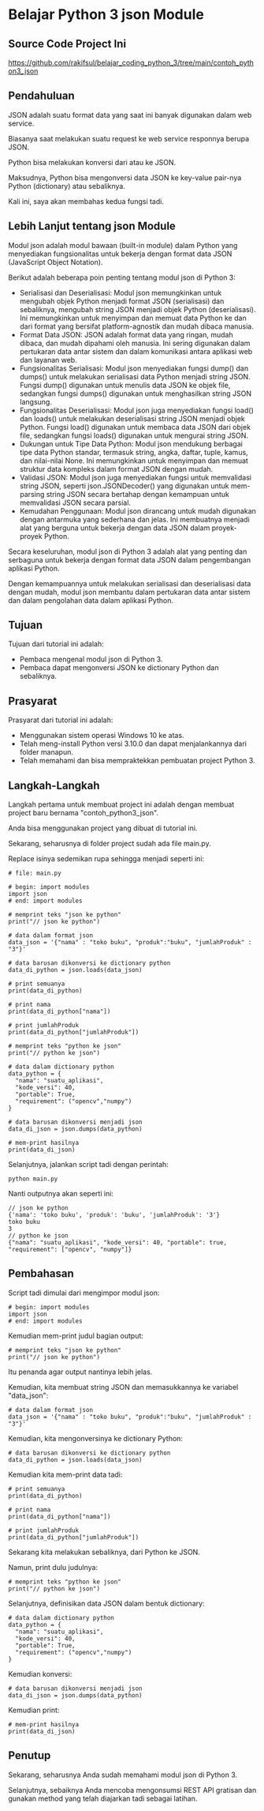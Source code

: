 # Belajar Python 3 json Module

## Source Code Project Ini

https://github.com/rakifsul/belajar_coding_python_3/tree/main/contoh_python3_json

## Pendahuluan

JSON adalah suatu format data yang saat ini banyak digunakan dalam web service.

Biasanya saat melakukan suatu request ke web service responnya berupa JSON.

Python bisa melakukan konversi dari atau ke JSON.

Maksudnya, Python bisa mengonversi data JSON ke key-value pair-nya Python (dictionary) atau sebaliknya.

Kali ini, saya akan membahas kedua fungsi tadi.

## Lebih Lanjut tentang json Module

Modul json adalah modul bawaan (built-in module) dalam Python yang menyediakan fungsionalitas untuk bekerja dengan format data JSON (JavaScript Object Notation).

Berikut adalah beberapa poin penting tentang modul json di Python 3:

-   Serialisasi dan Deserialisasi: Modul json memungkinkan untuk mengubah objek Python menjadi format JSON (serialisasi) dan sebaliknya, mengubah string JSON menjadi objek Python (deserialisasi). Ini memungkinkan untuk menyimpan dan memuat data Python ke dan dari format yang bersifat platform-agnostik dan mudah dibaca manusia.
-   Format Data JSON: JSON adalah format data yang ringan, mudah dibaca, dan mudah dipahami oleh manusia. Ini sering digunakan dalam pertukaran data antar sistem dan dalam komunikasi antara aplikasi web dan layanan web.
-   Fungsionalitas Serialisasi: Modul json menyediakan fungsi dump() dan dumps() untuk melakukan serialisasi data Python menjadi string JSON. Fungsi dump() digunakan untuk menulis data JSON ke objek file, sedangkan fungsi dumps() digunakan untuk menghasilkan string JSON langsung.
-   Fungsionalitas Deserialisasi: Modul json juga menyediakan fungsi load() dan loads() untuk melakukan deserialisasi string JSON menjadi objek Python. Fungsi load() digunakan untuk membaca data JSON dari objek file, sedangkan fungsi loads() digunakan untuk mengurai string JSON.
-   Dukungan untuk Tipe Data Python: Modul json mendukung berbagai tipe data Python standar, termasuk string, angka, daftar, tuple, kamus, dan nilai-nilai None. Ini memungkinkan untuk menyimpan dan memuat struktur data kompleks dalam format JSON dengan mudah.
-   Validasi JSON: Modul json juga menyediakan fungsi untuk memvalidasi string JSON, seperti json.JSONDecoder() yang digunakan untuk mem-parsing string JSON secara bertahap dengan kemampuan untuk memvalidasi JSON secara parsial.
-   Kemudahan Penggunaan: Modul json dirancang untuk mudah digunakan dengan antarmuka yang sederhana dan jelas. Ini membuatnya menjadi alat yang berguna untuk bekerja dengan data JSON dalam proyek-proyek Python.

Secara keseluruhan, modul json di Python 3 adalah alat yang penting dan serbaguna untuk bekerja dengan format data JSON dalam pengembangan aplikasi Python.

Dengan kemampuannya untuk melakukan serialisasi dan deserialisasi data dengan mudah, modul json membantu dalam pertukaran data antar sistem dan dalam pengolahan data dalam aplikasi Python.

## Tujuan

Tujuan dari tutorial ini adalah:

-   Pembaca mengenal modul json di Python 3.
-   Pembaca dapat mengonversi JSON ke dictionary Python dan sebaliknya.

## Prasyarat

Prasyarat dari tutorial ini adalah:

-   Menggunakan sistem operasi Windows 10 ke atas.
-   Telah meng-install Python versi 3.10.0 dan dapat menjalankannya dari folder manapun.
-   Telah memahami dan bisa mempraktekkan pembuatan project Python 3.

## Langkah-Langkah

Langkah pertama untuk membuat project ini adalah dengan membuat project baru bernama "contoh_python3_json".

Anda bisa menggunakan project yang dibuat di tutorial ini.

Sekarang, seharusnya di folder project sudah ada file main.py.

Replace isinya sedemikan rupa sehingga menjadi seperti ini:

```
# file: main.py

# begin: import modules
import json
# end: import modules

# memprint teks "json ke python"
print("// json ke python")

# data dalam format json
data_json = '{"nama" : "toko buku", "produk":"buku", "jumlahProduk" : "3"}'

# data barusan dikonversi ke dictionary python
data_di_python = json.loads(data_json)

# print semuanya
print(data_di_python)

# print nama
print(data_di_python["nama"])

# print jumlahProduk
print(data_di_python["jumlahProduk"])

# memprint teks "python ke json"
print("// python ke json")

# data dalam dictionary python
data_python = {
  "nama": "suatu_aplikasi",
  "kode_versi": 40,
  "portable": True,
  "requirement": ("opencv","numpy")
}

# data barusan dikonversi menjadi json
data_di_json = json.dumps(data_python)

# mem-print hasilnya
print(data_di_json)
```

Selanjutnya, jalankan script tadi dengan perintah:

```
python main.py
```

Nanti outputnya akan seperti ini:

```
// json ke python
{'nama': 'toko buku', 'produk': 'buku', 'jumlahProduk': '3'}
toko buku
3
// python ke json
{"nama": "suatu_aplikasi", "kode_versi": 40, "portable": true, "requirement": ["opencv", "numpy"]}
```

## Pembahasan

Script tadi dimulai dari mengimpor modul json:

```
# begin: import modules
import json
# end: import modules
```

Kemudian mem-print judul bagian output:

```
# memprint teks "json ke python"
print("// json ke python")
```

Itu penanda agar output nantinya lebih jelas.

Kemudian, kita membuat string JSON dan memasukkannya ke variabel "data_json":

```
# data dalam format json
data_json = '{"nama" : "toko buku", "produk":"buku", "jumlahProduk" : "3"}'
```

Kemudian, kita mengonversinya ke dictionary Python:

```
# data barusan dikonversi ke dictionary python
data_di_python = json.loads(data_json)
```

Kemudian kita mem-print data tadi:

```
# print semuanya
print(data_di_python)

# print nama
print(data_di_python["nama"])

# print jumlahProduk
print(data_di_python["jumlahProduk"])
```

Sekarang kita melakukan sebaliknya, dari Python ke JSON.

Namun, print dulu judulnya:

```
# memprint teks "python ke json"
print("// python ke json")
```

Selanjutnya, definisikan data JSON dalam bentuk dictionary:

```
# data dalam dictionary python
data_python = {
  "nama": "suatu_aplikasi",
  "kode_versi": 40,
  "portable": True,
  "requirement": ("opencv","numpy")
}
```

Kemudian konversi:

```
# data barusan dikonversi menjadi json
data_di_json = json.dumps(data_python)
```

Kemudian print:

```
# mem-print hasilnya
print(data_di_json)
```

## Penutup

Sekarang, seharusnya Anda sudah memahami modul json di Python 3.

Selanjutnya, sebaiknya Anda mencoba mengonsumsi REST API gratisan dan gunakan method yang telah diajarkan tadi sebagai latihan.
